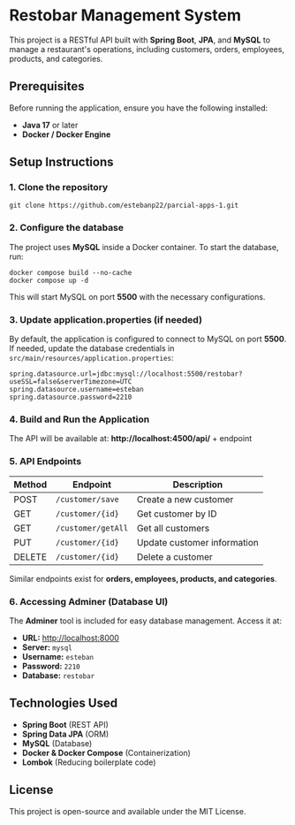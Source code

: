 # Restobar Management System

This project is a RESTful API built with **Spring Boot**, **JPA**, and **MySQL** to manage a restaurant's operations, including customers, orders, employees, products, and categories.

## Prerequisites

Before running the application, ensure you have the following installed:
- **Java 17** or later
- **Docker / Docker Engine**

## Setup Instructions

### 1. Clone the repository
```
git clone https://github.com/estebanp22/parcial-apps-1.git
```

### 2. Configure the database
The project uses **MySQL** inside a Docker container. To start the database, run:
```
docker compose build --no-cache
docker compose up -d
```
This will start MySQL on port **5500** with the necessary configurations.

### 3. Update application.properties (if needed)
By default, the application is configured to connect to MySQL on port **5500**. If needed, update the database credentials in `src/main/resources/application.properties`:
```
spring.datasource.url=jdbc:mysql://localhost:5500/restobar?useSSL=false&serverTimezone=UTC
spring.datasource.username=esteban
spring.datasource.password=2210
```

### 4. Build and Run the Application

The API will be available at: **http://localhost:4500/api/** + endpoint

### 5. API Endpoints
| Method | Endpoint          | Description                   |
|--------|------------------|-------------------------------|
| POST   | `/customer/save`  | Create a new customer        |
| GET    | `/customer/{id}`  | Get customer by ID           |
| GET    | `/customer/getAll` | Get all customers            |
| PUT    | `/customer/{id}`  | Update customer information  |
| DELETE | `/customer/{id}`  | Delete a customer            |

Similar endpoints exist for **orders, employees, products, and categories**.

### 6. Accessing Adminer (Database UI)
The **Adminer** tool is included for easy database management. Access it at:
- **URL:** [http://localhost:8000](http://localhost:8000)
- **Server:** `mysql`
- **Username:** `esteban`
- **Password:** `2210`
- **Database:** `restobar`

## Technologies Used
- **Spring Boot** (REST API)
- **Spring Data JPA** (ORM)
- **MySQL** (Database)
- **Docker & Docker Compose** (Containerization)
- **Lombok** (Reducing boilerplate code)

## License
This project is open-source and available under the MIT License.

